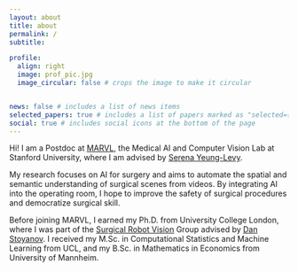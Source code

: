 ```yaml
---
layout: about
title: about
permalink: /
subtitle: 

profile:
  align: right
  image: prof_pic.jpg
  image_circular: false # crops the image to make it circular


news: false # includes a list of news items
selected_papers: true # includes a list of papers marked as "selected={true}"
social: true # includes social icons at the bottom of the page
---
```


Hi! I am a Postdoc at [MARVL](https://marvl.stanford.edu), the Medical AI and Computer Vision Lab at Stanford University, where I am advised by [Serena Yeung-Levy](https://ai.stanford.edu/~syyeung/). 

My research focuses on AI for surgery and aims to automate the spatial and semantic understanding of surgical scenes from videos. By integrating AI into the operating room, I hope to improve the safety of surgical procedures and democratize surgical skill.

Before joining MARVL, I earned my Ph.D. from University College London, where I was part of the [Surgical Robot Vision](https://www.ucl.ac.uk/surgical-robot-vision/) Group advised by [Dan Stoyanov](https://profiles.ucl.ac.uk/32290-danail-stoyanov). I received my M.Sc. in Computational Statistics and Machine Learning from UCL, and my B.Sc. in Mathematics in Economics from University of Mannheim.
